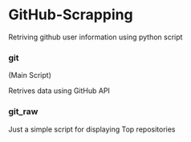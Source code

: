 # GitHub-Scrapping
Retriving github user information using python script

### git
(Main Script)

Retrives data using GitHub API

### git_raw

Just a simple script for displaying Top repositories
